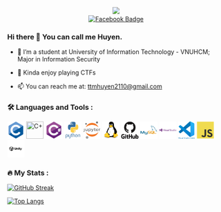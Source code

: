 <div id="header" align="center">
  <img src="https://media.tenor.com/Y7Tz9RZXnQgAAAAi/hmmm-twitch.gif"width="100">

</div>

<div id="badges" align="center">
<a href="https://www.facebook.com/t.huyen.8">
<img src="https://img.shields.io/badge/Facebook-blue?style=for-the-badge&logo=facebook&logoColor=white" alt="Facebook Badge">
</a>
</div>

### Hi there 👋 You can call me Huyen.

- :telescope: I’m a student at University of Information Technology - VNUHCM; Major in Information Security

- :seedling: Kinda enjoy playing CTFs

- :mailbox: You can reach me at: ttmhuyen2110@gmail.com

### :hammer_and_wrench: Languages and Tools :
<div>
<img src="https://github.com/devicons/devicon/blob/master/icons/c/c-original.svg" title="C" **alt="C" width="40" height="40"/>
<img src="https://upload.wikimedia.org/wikipedia/commons/thumb/1/18/ISO_C%2B%2B_Logo.svg/1822px-ISO_C%2B%2B_Logo.svg.png" title="C+" **alt="C+" width="40" height="40"/>
<img src="https://github.com/devicons/devicon/blob/master/icons/csharp/csharp-original.svg" title="C#" **alt="C#" width="40" height="40"/>
<img src="https://github.com/devicons/devicon/blob/master/icons/python/python-original-wordmark.svg" title="py" **alt="py" width="40" height="40"/>
<img src="https://github.com/devicons/devicon/blob/master/icons/jupyter/jupyter-original-wordmark.svg" title="jupy" **alt="jupy" width="40" height="40"/>
<img src="https://github.com/devicons/devicon/blob/master/icons/linux/linux-original.svg" title="linux" **alt="linux" width="40" height="40"/>
<img src="https://github.com/devicons/devicon/blob/master/icons/github/github-original-wordmark.svg" title="github" **alt="github" width="40" height="40"/>
<img src="https://github.com/devicons/devicon/blob/master/icons/mysql/mysql-original-wordmark.svg" title="sql" **alt="sql" width="40" height="40"/>
<img src="https://github.com/devicons/devicon/blob/master/icons/visualstudio/visualstudio-plain-wordmark.svg" title="vs" **alt="vs" width="40" height="40"/>
<img src="https://github.com/devicons/devicon/blob/master/icons/vscode/vscode-original-wordmark.svg" title="vsc" **alt="vsc" width="40" height="40"/>
<img src="https://github.com/devicons/devicon/blob/master/icons/javascript/javascript-original.svg" title="js" **alt="js" width="40" height="40"/>
<img src="https://github.com/devicons/devicon/blob/master/icons/unity/unity-original-wordmark.svg" title="unity" **alt="unity" width="40" height="40"/>
</div>

### :fire: My Stats :
[![GitHub Streak](http://github-readme-streak-stats.herokuapp.com?user=Meraviglioso8&theme=dark&background=000000)](https://git.io/streak-stats)

[![Top Langs](https://github-readme-stats.vercel.app/api/top-langs/?username=Meraviglioso8&layout=compact&theme=vision-friendly-dark)](https://github.com/anuraghazra/github-readme-stats)
                                                                            

